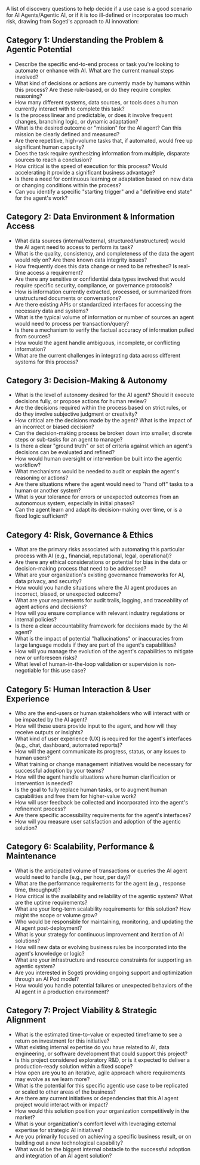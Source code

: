 A list of discovery questions to help decide if a use case is a good scenario for AI Agents/Agentic AI, or if it is too ill-defined or incorporates too much risk, drawing from Sogeti's approach to AI innovation:

## Category 1: Understanding the Problem & Agentic Potential
 * Describe the specific end-to-end process or task you're looking to automate or enhance with AI. What are the current manual steps involved?
 * What kind of decisions or actions are currently made by humans within this process? Are these rule-based, or do they require complex reasoning?
 * How many different systems, data sources, or tools does a human currently interact with to complete this task?
 * Is the process linear and predictable, or does it involve frequent changes, branching logic, or dynamic adaptation?
 * What is the desired outcome or "mission" for the AI agent? Can this mission be clearly defined and measured?
 * Are there repetitive, high-volume tasks that, if automated, would free up significant human capacity?
 * Does the task require synthesizing information from multiple, disparate sources to reach a conclusion?
 * How critical is the speed of execution for this process? Would accelerating it provide a significant business advantage?
 * Is there a need for continuous learning or adaptation based on new data or changing conditions within the process?
 * Can you identify a specific "starting trigger" and a "definitive end state" for the agent's work?
## Category 2: Data Environment & Information Access
 * What data sources (internal/external, structured/unstructured) would the AI agent need to access to perform its task?
 * What is the quality, consistency, and completeness of the data the agent would rely on? Are there known data integrity issues?
 * How frequently does this data change or need to be refreshed? Is real-time access a requirement?
 * Are there any sensitive or confidential data types involved that would require specific security, compliance, or governance protocols?
 * How is information currently extracted, processed, or summarized from unstructured documents or conversations?
 * Are there existing APIs or standardized interfaces for accessing the necessary data and systems?
 * What is the typical volume of information or number of sources an agent would need to process per transaction/query?
 * Is there a mechanism to verify the factual accuracy of information pulled from sources?
 * How would the agent handle ambiguous, incomplete, or conflicting information?
 * What are the current challenges in integrating data across different systems for this process?
## Category 3: Decision-Making & Autonomy
 * What is the level of autonomy desired for the AI agent? Should it execute decisions fully, or propose actions for human review?
 * Are the decisions required within the process based on strict rules, or do they involve subjective judgment or creativity?
 * How critical are the decisions made by the agent? What is the impact of an incorrect or biased decision?
 * Can the decision-making process be broken down into smaller, discrete steps or sub-tasks for an agent to manage?
 * Is there a clear "ground truth" or set of criteria against which an agent's decisions can be evaluated and refined?
 * How would human oversight or intervention be built into the agentic workflow?
 * What mechanisms would be needed to audit or explain the agent's reasoning or actions?
 * Are there situations where the agent would need to "hand off" tasks to a human or another system?
 * What is your tolerance for errors or unexpected outcomes from an autonomous system, especially in initial phases?
 * Can the agent learn and adapt its decision-making over time, or is a fixed logic sufficient?
## Category 4: Risk, Governance & Ethics
 * What are the primary risks associated with automating this particular process with AI (e.g., financial, reputational, legal, operational)?
 * Are there any ethical considerations or potential for bias in the data or decision-making process that need to be addressed?
 * What are your organization's existing governance frameworks for AI, data privacy, and security?
 * How would you handle situations where the AI agent produces an incorrect, biased, or unexpected outcome?
 * What are your requirements for audit trails, logging, and traceability of agent actions and decisions?
 * How will you ensure compliance with relevant industry regulations or internal policies?
 * Is there a clear accountability framework for decisions made by the AI agent?
 * What is the impact of potential "hallucinations" or inaccuracies from large language models if they are part of the agent's capabilities?
 * How will you manage the evolution of the agent's capabilities to mitigate new or unforeseen risks?
 * What level of human-in-the-loop validation or supervision is non-negotiable for this use case?
## Category 5: Human Interaction & User Experience
 * Who are the end-users or human stakeholders who will interact with or be impacted by the AI agent?
 * How will these users provide input to the agent, and how will they receive outputs or insights?
 * What kind of user experience (UX) is required for the agent's interfaces (e.g., chat, dashboard, automated reports)?
 * How will the agent communicate its progress, status, or any issues to human users?
 * What training or change management initiatives would be necessary for successful adoption by your teams?
 * How will the agent handle situations where human clarification or intervention is needed?
 * Is the goal to fully replace human tasks, or to augment human capabilities and free them for higher-value work?
 * How will user feedback be collected and incorporated into the agent's refinement process?
 * Are there specific accessibility requirements for the agent's interfaces?
 * How will you measure user satisfaction and adoption of the agentic solution?
## Category 6: Scalability, Performance & Maintenance
 * What is the anticipated volume of transactions or queries the AI agent would need to handle (e.g., per hour, per day)?
 * What are the performance requirements for the agent (e.g., response time, throughput)?
 * How critical is the availability and reliability of the agentic system? What are the uptime requirements?
 * What are your long-term scalability requirements for this solution? How might the scope or volume grow?
 * Who would be responsible for maintaining, monitoring, and updating the AI agent post-deployment?
 * What is your strategy for continuous improvement and iteration of AI solutions?
 * How will new data or evolving business rules be incorporated into the agent's knowledge or logic?
 * What are your infrastructure and resource constraints for supporting an agentic system?
 * Are you interested in Sogeti providing ongoing support and optimization through an AI Pod model?
 * How would you handle potential failures or unexpected behaviors of the AI agent in a production environment?
## Category 7: Project Viability & Strategic Alignment
 * What is the estimated time-to-value or expected timeframe to see a return on investment for this initiative?
 * What existing internal expertise do you have related to AI, data engineering, or software development that could support this project?
 * Is this project considered exploratory R&D, or is it expected to deliver a production-ready solution within a fixed scope?
 * How open are you to an iterative, agile approach where requirements may evolve as we learn more?
 * What is the potential for this specific agentic use case to be replicated or scaled to other areas of the business?
 * Are there any current initiatives or dependencies that this AI agent project would interact with or impact?
 * How would this solution position your organization competitively in the market?
 * What is your organization's comfort level with leveraging external expertise for strategic AI initiatives?
 * Are you primarily focused on achieving a specific business result, or on building out a new technological capability?
 * What would be the biggest internal obstacle to the successful adoption and integration of an AI agent solution?
